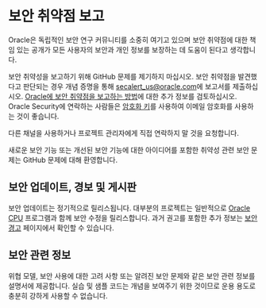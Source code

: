 # 보안 취약점 보고

Oracle은 독립적인 보안 연구 커뮤니티를 소중히 여기고 있으며 보안 취약점에 대한 책임 있는 공개가 모든 사용자의 보안과 개인 정보를 보장하는 데 도움이 된다고 생각합니다.

보안 취약성을 보고하기 위해 GitHub 문제를 제기하지 마십시오. 보안 취약점을 발견했다고 판단되는 경우 개념 증명을 통해 [secalert\_us@oracle.com](mailto:secalert_us@oracle.com)에 보고서를 제출하십시오. [Oracle에 보안 취약점을 보고하는 방법](https://www.oracle.com/corporate/security-practices/assurance/vulnerability/reporting.html)에 대한 추가 정보를 검토하십시오. Oracle Security에 연락하는 사람들은 [암호화 키](https://www.oracle.com/security-alerts/encryptionkey.html)를 사용하여 이메일 암호화를 사용하는 것이 좋습니다.

다른 채널을 사용하거나 프로젝트 관리자에게 직접 연락하지 말 것을 요청합니다.

새로운 보안 기능 또는 개선된 보안 기능에 대한 아이디어를 포함한 취약성 관련 보안 문제는 GitHub 문제에 대해 환영합니다.

## 보안 업데이트, 경보 및 게시판

보안 업데이트는 정기적으로 릴리스됩니다. 대부분의 프로젝트는 일반적으로 [Oracle CPU](https://www.oracle.com/security-alerts/encryptionkey.html) 프로그램과 함께 보안 수정을 릴리스합니다. 과거 권고를 포함한 추가 정보는 [보안 경고](https://www.oracle.com/security-alerts/) 페이지에서 확인할 수 있습니다.

## 보안 관련 정보

위협 모델, 보안 사용에 대한 고려 사항 또는 알려진 보안 문제와 같은 보안 관련 정보를 설명서에 제공합니다. 실습 및 샘플 코드는 개념을 보여주기 위한 것이므로 운용 용도로 충분히 강하게 사용할 수 없습니다.